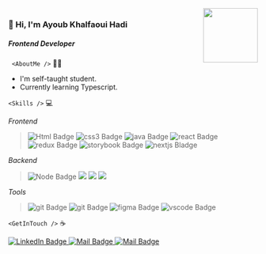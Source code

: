 <img align='right' src="https://media0.giphy.com/media/RcsonxhFOqAdOiHeWB/giphy.gif?cid=790b7611c1e084726ed4e1eac0e8802ef0af16dd2775fc8a&rid=giphy.gif&ct=s" height="110" />

### :wave: Hi, I'm Ayoub Khalfaoui Hadi

##### _Frontend Developer_

` <AboutMe />` :man_shrugging:

- I'm self-taught student.
- Currently learning Typescript.

`<Skills />` :computer:

_Frontend_

> <img src="https://img.shields.io/badge/Html-orangered?style=for-the-badge&logo=html5&logoColor=white" alt="Html Badge"/>
> <img src="https://img.shields.io/badge/Css-0a66c2?style=for-the-badge&logo=css3&logoColor=white" alt="css3 Badge"/>
> <img src="https://img.shields.io/badge/Javascirpt-yellow?style=for-the-badge&logo=javascript&logoColor=white" alt="java Badge"/>
> <img src="https://img.shields.io/badge/React-0a66c2?style=for-the-badge&logo=react&logoColor=white" alt="react Badge"/>
> <img src="https://img.shields.io/badge/Redux-purple?style=for-the-badge&logo=redux&logoColor=white" alt="redux Badge"/>
> <img src="https://img.shields.io/badge/Storybook-pink?style=for-the-badge&logo=storybook&logoColor=white" alt="storybook Badge"/>
> <img src="https://img.shields.io/badge/Nextjs-black?style=for-the-badge&logo=next.js&logoColor=white" alt="nextjs Bladge"/>

_Backend_

> <img src="https://img.shields.io/badge/Node-green?style=for-the-badge&logo=node.js&logoColor=white" alt="Node Badge"/>
> <img src="https://img.shields.io/badge/Express-black?style=for-the-badge&logo=express&logoColor=white" alexprt="express Badge"/>
> <img src="https://img.shields.io/badge/Graphql-purple?style=for-the-badge&logo=graphql&logoColor=white" algrapt="graphql Badge"/>
> <img src="https://img.shields.io/badge/MongoDB-green?style=for-the-badge&logo=mongodb&logoColor=white" almongt="mongodb Badge"/>

_Tools_

> <img src="https://img.shields.io/badge/Git-orangered?style=for-the-badge&logo=git&logoColor=white" alt="git Badge"/>
> <img src="https://img.shields.io/badge/Tdd-blue?style=for-the-badge&" alt="git Badge"/>
> <img src="https://img.shields.io/badge/figma-orangered?style=for-the-badge&logo=figma&logoColor=white" alt="figma Badge"/>
> <img src="https://img.shields.io/badge/vscode-orangered?style=for-the-badge&logo=visualstudiocode&logoColor=white" alt="vscode Badge"/>

`<GetInTouch />` :coffee:

<a href="https://www.linkedin.com/in/eyubkh" target="_blank">
    <img src="https://img.shields.io/badge/LinkedIn-0a66c2?style=for-the-badge&logo=linkedin&logoColor=white" alt="LinkedIn Badge"/>
</a>   
<a href="mailto: eyub.kh@gmail.com" target="_blank">
    <img src="https://img.shields.io/badge/Mail-orangered?style=for-the-badge&logo=gmail&logoColor=white" alt="Mail Badge"/>
</a>
<a href="https://docs.google.com/document/d/11Qi-i4_nDdEo7gN1O3mEG3sx7O6AqX_2hjceeCuE9Vg/edit?usp=sharing" target="_blank">
    <img src="https://img.shields.io/badge/Cv-yellow?style=for-the-badge&logo=libreoffice&logoColor=white" alt="Mail Badge"/>
</a>
